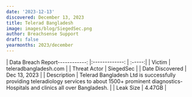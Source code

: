 ```yaml
---
date: '2023-12-13'
discovered: December 13, 2023
title: Telerad Bangladesh
image: images/blog/SiegedSec.png
author: Breachsense Support
draft: false
yearmonths: 2023/december
---
```


| Data Breach Report------------:     |:-------------:    | :-----:|
| Victim      | teleradbangladesh.com      | 
| Threat Actor      | SiegedSec      | 
| Date Discovered      | Dec 13, 2023      | 
| Description      | Telerad Bangladesh Ltd is successfully providing teleradiology services to about 1500+ prominent diagnostics-Hospitals and clinics all over Bangladesh.      | 
| Leak Size      | 4.47GB      | 

